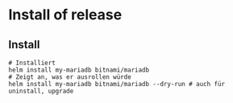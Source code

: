 #  Install of release 

## Install 

```
# Installiert 
helm install my-mariadb bitnami/mariadb
# Zeigt an, was er ausrollen würde 
helm install my-mariadb bitnami/mariadb --dry-run # auch für uninstall, upgrade 

```
